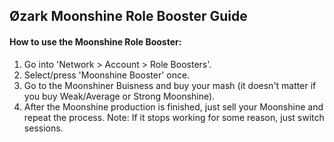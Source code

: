 ## Øzark Moonshine Role Booster Guide

#### How to use the Moonshine Role Booster:
1. Go into 'Network > Account > Role Boosters'.
2. Select/press 'Moonshine Booster' once.
3. Go to the Moonshiner Buisness and buy your mash (it doesn't matter if you buy Weak/Average or Strong Moonshine).
4. After the Moonshine production is finished, just sell your Moonshine and repeat the process.
Note: If it stops working for some reason, just switch sessions.
